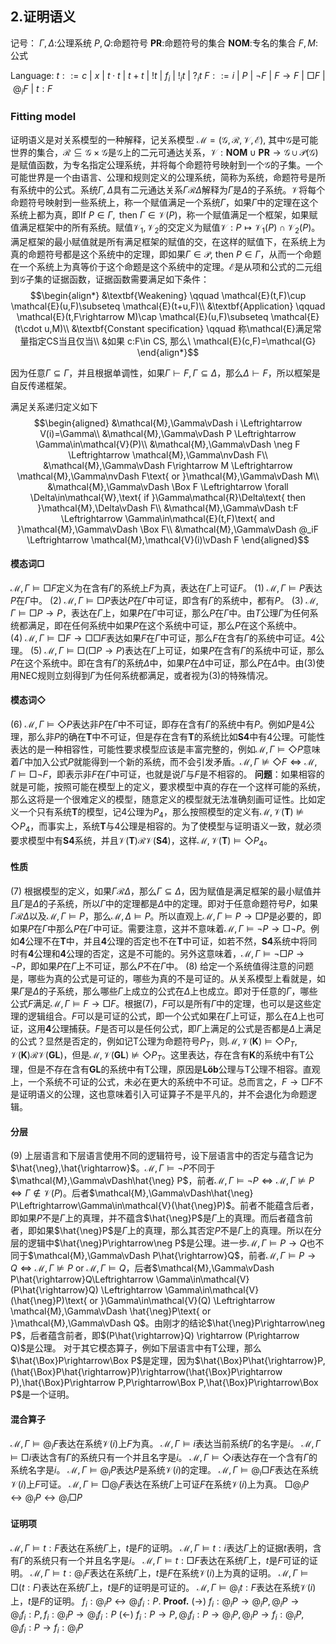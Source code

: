 ## 2.证明语义
记号：
$\Gamma,\Delta$:公理系统
$P,Q$:命题符号
$\mathbf{PR}$:命题符号的集合
$\mathbf{NOM}$:专名的集合 
$F,M$:公式

Language: 
$t::= c\ |\ x\ |\ t\cdot t\ |\ t+t\ |\ !t\ |\ f_i\ |\ !_it\ |\ ?_it$
$F::= i\ |\ P\ |\ \neg F\ |\ F\rightarrow F\ |\ \Box F\ |\ @_i F\ |\ t:F$

### Fitting model

证明语义是对关系模型的一种解释，记关系模型 $\mathcal{M}=(\mathcal{G},\mathcal{R},\mathcal{V},\mathcal{E})$, 其中$\mathcal{G}$是可能世界的集合，$\mathcal{R}\subseteq\mathcal{G}\times\mathcal{G}$是$\mathcal{G}$上的二元可通达关系，$\mathcal{V}:\mathbf{NOM}\cup\mathbf{PR}\to\mathcal{G}\cup\mathcal{P}(\mathcal{G})$是赋值函数，为专名指定公理系统，并将每个命题符号映射到一个$\mathcal{G}$的子集。一个可能世界是一个由语言、公理和规则定义的公理系统，简称为系统，命题符号是所有系统中的公式。系统$\Gamma,\Delta$具有二元通达关系$\Gamma\mathcal{R}\Delta$解释为$\Gamma$是$\Delta$的子系统。$\mathcal{V}$将每个命题符号映射到一些系统上，称一个赋值满足一个系统$\Gamma$，如果$\Gamma$中的定理在这个系统上都为真，即$\text{If }P\in \Gamma,\text{ then }\Gamma\in \mathcal{V}(P)$，称一个赋值满足一个框架，如果赋值满足框架中的所有系统。赋值$\mathcal{V_1},\mathcal{V_2}$的交定义为赋值$\mathcal{V}:P\mapsto\mathcal{V_1}(P)\cap\mathcal{V_2}(P)$。满足框架的最小赋值就是所有满足框架的赋值的交，在这样的赋值下，在系统上为真的命题符号都是这个系统中的定理，即如果$\Gamma\in\mathcal{P}$, then $P\in\Gamma$，从而一个命题在一个系统上为真等价于这个命题是这个系统中的定理。$\mathcal{E}$是从项和公式的二元组到$\mathcal{G}$子集的证据函数，证据函数需要满足如下条件：
$$\begin{align*}
    &\textbf{Weakening} \qquad \mathcal{E}(t,F)\cup \mathcal{E}(u,F)\subseteq \mathcal{E}(t+u,F)\\
    &\textbf{Application} \qquad \mathcal{E}(t,F\rightarrow M)\cap \mathcal{E}(u,F)\subseteq \mathcal{E}(t\cdot u,M)\\
    &\textbf{Constant specification} \qquad 称\mathcal{E}满足常量指定CS当且仅当\\
    &如果 c:F\in CS, 那么\ \mathcal{E}(c,F)=\mathcal{G}
\end{align*}$$

因为任意$\Gamma\subseteq\Gamma$，并且根据单调性，如果$\Gamma\vdash F, \Gamma\subseteq\Delta$，那么$\Delta\vdash F$，所以框架是自反传递框架。

<!-- 取最小赋值是为了先关心公理系统本身的性质，然后再考虑不是最小的赋值，就像先考虑一个公理系统本身能推出什么，再考虑这个公理系统上的一个公式集能推出什么。
根据最小赋值，模型中的任意两个系统$\Gamma,\Delta$，如果$\Gamma\mathcal{R}\Delta$，那么$\Gamma\subseteq\Delta$，即$\Gamma$中的定理都是$\Delta$中的定理。如果不取满足框架的最小赋值，就意味着在一个公式集合上讨论可证性。 -->
<!-- ，则不能准确表达子系统这一关系，例如在自反框架中，如果$\mathcal{V}(\mathbf{S4})\mathcal{R}\mathcal{V}(\mathbf{T})$，那么在$\mathbf{S4}$上可证的只有$\mathbf{T}$的定理，而显然$\mathbf{S4}$上可证的要比$\mathbf{T}$的定理多。 -->

满足关系递归定义如下
$$\begin{aligned}
    &\mathcal{M},\Gamma\vDash i \Leftrightarrow V(i)=\Gamma\\
    &\mathcal{M},\Gamma\vDash P \Leftrightarrow \Gamma\in\mathcal{V}(P)\\
    &\mathcal{M},\Gamma\vDash \neg F \Leftrightarrow \mathcal{M},\Gamma\nvDash F\\
    &\mathcal{M},\Gamma\vDash F\rightarrow M \Leftrightarrow \mathcal{M},\Gamma\nvDash F\text{ or }\mathcal{M},\Gamma\vDash M\\
    &\mathcal{M},\Gamma\vDash \Box F \Leftrightarrow \forall \Delta\in\mathcal{W},\text{ if }\Gamma\mathcal{R}\Delta\text{ then }\mathcal{M},\Delta\vDash F\\
    &\mathcal{M},\Gamma\vDash t:F \Leftrightarrow \Gamma\in\mathcal{E}(t,F)\text{ and }\mathcal{M},\Gamma\vDash \Box F\\
    &\mathcal{M},\Gamma\vDash @_iF \Leftrightarrow \mathcal{M},\mathcal{V}(i)\vDash F
\end{aligned}$$

#### 模态词$\Box$
$\mathcal{M},\Gamma\vDash \Box F$定义为在含有$\Gamma$的系统上$F$为真，表达在$\Gamma$上可证$F$。
$(1)\ \mathcal{M},\Gamma\vDash P$表达$P$在$\Gamma$中。
$(2)\ \mathcal{M},\Gamma\vDash\Box P$表达$P$在$\Gamma$中可证，即含有$\Gamma$的系统中，都有$P$。
$(3)\ \mathcal{M},\Gamma\vDash\Box P\rightarrow P$，表达在$\Gamma$上，如果$P$在$\Gamma$中可证，那么$P$在$\Gamma$中。由$T$公理$\Gamma$为任何系统都满足，即在任何系统中如果$P$在这个系统中可证，那么$P$在这个系统中。
$(4)\ \mathcal{M},\Gamma\vDash\Box F\rightarrow\Box\Box F$表达如果$F$在$\Gamma$中可证，那么$F$在含有$\Gamma$的系统中可证。$\text{4}$公理。
$(5)\ \mathcal{M},\Gamma\vDash\Box(\Box P\rightarrow P)$表达在$\Gamma$上可证，如果$P$在含有$\Gamma$的系统中可证，那么$P$在这个系统中。即在含有$\Gamma$的系统$\Delta$中，如果$P$在$\Delta$中可证，那么$P$在$\Delta$中。由$(3)$使用$\text{NEC}$规则立刻得到$\Gamma$为任何系统都满足，或者视为$(3)$的特殊情况。

#### 模态词$\Diamond$
$(6)\ \mathcal{M},\Gamma\vDash\Diamond P$表达非$P$在$\Gamma$中不可证，即存在含有$\Gamma$的系统中有$P$。例如$P$是$\text{4}$公理，那么非$P$的确在$\mathbf{T}$中不可证，但是存在含有$\mathbf{T}$的系统比如$\mathbf{S4}$中有$\text{4}$公理。可能性表达的是一种相容性，可能性要求模型应该是丰富完整的，例如$\mathcal{M},\Gamma\vDash\Diamond P$意味着$\Gamma$中加入公式$P$就能得到一个新的系统，而不会引发矛盾。$\mathcal{M},\Gamma\nvDash \Diamond F\Leftrightarrow\mathcal{M},\Gamma\vDash\Box\neg F$，即表示非$F$在$\Gamma$中可证，也就是说$\Gamma$与$F$是不相容的。
**问题**：如果相容的就是可能，按照可能在模型上的定义，要求模型中真的存在一个这样可能的系统，那么这将是一个很难定义的模型，随意定义的模型就无法准确刻画可证性。比如定义一个只有系统$\mathbf{T}$的模型，记$\text{4}$公理为$P_4$，那么按照模型的定义有$\mathcal{M},\mathcal{V}(\mathbf{T})\nvDash\Diamond P_4$，而事实上，系统$\mathbf{T}$与$\text{4}$公理是相容的。为了使模型与证明语义一致，就必须要求模型中有$\mathbf{S4}$系统，并且$\mathcal{V}(\mathbf{T})\mathcal{R}\mathcal{V}(\mathbf{S4})$，这样$\mathcal{M},\mathcal{V}(\mathbf{T})\vDash\Diamond P_4$。

<!-- 我们真的需要指定一个模型吗？事实上构建系统是人为的，命名也是人为的。所以是存在不同的模型的，只是存在一个公认的共识 -->

#### 性质
$(7)$ 根据模型的定义，如果$\Gamma\mathcal{R}\Delta$，那么$\Gamma\subseteq\Delta$，因为赋值是满足框架的最小赋值并且$\Gamma$是$\Delta$的子系统，所以$\Gamma$中的定理都是$\Delta$中的定理。即对于任意命题符号$P$，如果$\Gamma\mathcal{R}\Delta$以及$\mathcal{M},\Gamma\vDash P$，那么$\mathcal{M},\Delta\vDash P$。所以直观上$\mathcal{M},\Gamma\vDash P\rightarrow \Box P$是必要的，即如果$P$在$\Gamma$中那么$P$在$\Gamma$中可证。需要注意，这并不意味着$\mathcal{M},\Gamma\vDash\neg P\rightarrow \Box\neg P$。例如$\mathbf{4}$公理不在$\mathbf{T}$中，并且$\mathbf{4}$公理的否定也不在$\mathbf{T}$中可证，如若不然，$\mathbf{S4}$系统中将同时有$\mathbf{4}$公理和$\mathbf{4}$公理的否定，这是不可能的。另外这意味着，$\mathcal{M},\Gamma\vDash \neg\Box P\rightarrow\neg P$，即如果$P$在$\Gamma$上不可证，那么$P$不在$\Gamma$中。
$(8)$ 给定一个系统值得注意的问题是，哪些为真的公式是可证的，哪些为真的不是可证的。从关系模型上看就是，如果$\Gamma$是$\Delta$的子系统，那么哪些$\Gamma$上成立的公式在$\Delta$上也成立。即对于任意的$\Gamma$，哪些公式$F$满足$\mathcal{M},\Gamma\vDash F\rightarrow \Box F$。根据$(7)$，$F$可以是所有$\Gamma$中的定理，也可以是这些定理的逻辑组合。$F$可以是可证的公式，即一个公式如果在$\Gamma$上可证，那么在$\Delta$上也可证，这用$\mathbf{4}$公理捕获。$F$是否可以是任何公式，即$\Gamma$上满足的公式是否都是$\Delta$上满足的公式？显然是否定的，例如记$\text{T}$公理为命题符号$P_T$，则$\mathcal{M},\mathcal{V}(\mathbf{K})\vDash \Diamond P_T,\mathcal{V}(\mathbf{K})\mathcal{R}\mathcal{V}(\mathbf{GL})$，但是$\mathcal{M},\mathcal{V}(\mathbf{GL})\nvDash \Diamond P_T$。这里表达，存在含有$\mathbf{K}$的系统中有$\text{T}$公理，但是不存在含有$\mathbf{GL}$的系统中有$\text{T}$公理，原因是$\mathbf{Löb}$公理与$\text{T}$公理不相容。直观上，一个系统不可证的公式，未必在更大的系统中不可证。总而言之，$F\rightarrow \Box F$不是证明语义的公理，这也意味着引入可证算子不是平凡的，并不会退化为命题逻辑。

#### 分层
$(9)$ 上层语言和下层语言使用不同的逻辑符号，设下层语言中的否定与蕴含记为$\hat{\neg},\hat{\rightarrow}$。$\mathcal{M},\Gamma\vDash\neg P$不同于$\mathcal{M},\Gamma\vDash\hat{\neg} P$，前者$\mathcal{M},\Gamma\vDash\neg P\Leftrightarrow\mathcal{M},\Gamma\nvDash P\Leftrightarrow\Gamma\notin\mathcal{V}(P)$。后者$\mathcal{M},\Gamma\vDash\hat{\neg} P\Leftrightarrow\Gamma\in\mathcal{V}(\hat{\neg}P)$。前者不能蕴含后者，即如果$P$不是$\Gamma$上的真理，并不蕴含$\hat{\neg}P$是$\Gamma$上的真理。而后者蕴含前者，即如果$\hat{\neg}P$是$\Gamma$上的真理，那么其否定$P$不是$\Gamma$上的真理。所以在分层的逻辑中$\hat{\neg}P\rightarrow\neg P$是公理。进一步$\mathcal{M},\Gamma\vDash P\rightarrow Q$也不同于$\mathcal{M},\Gamma\vDash P\hat{\rightarrow}Q$，前者$\mathcal{M},\Gamma\vDash P\rightarrow Q\Leftrightarrow\mathcal{M},\Gamma\nvDash P\text{ or }\mathcal{M},\Gamma\vDash Q$，后者$\mathcal{M},\Gamma\vDash P\hat{\rightarrow}Q\Leftrightarrow \Gamma\in\mathcal{V}(P\hat{\rightarrow}Q) \Leftrightarrow \Gamma\in\mathcal{V}(\hat{\neg}P)\text{ or }\Gamma\in\mathcal{V}(Q) \Leftrightarrow \mathcal{M},\Gamma\vDash \hat{\neg}P\text{ or }\mathcal{M},\Gamma\vDash Q$。由刚才的结论$\hat{\neg}P\rightarrow\neg P$，后者蕴含前者，即$(P\hat{\rightarrow}Q) \rightarrow (P\rightarrow Q)$是公理。 对于其它模态算子，例如下层语言中有$\text{T}$公理，那么$\hat{\Box}P\rightarrow\Box P$是定理，因为$\hat{\Box}P\hat{\rightarrow}P,(\hat{\Box}P\hat{\rightarrow}P)\rightarrow(\hat{\Box}P\rightarrow P),\hat{\Box}P\rightarrow P,P\rightarrow\Box P,\hat{\Box}P\rightarrow\Box P$是一个证明。
<!-- $(10)$ 更进一步的，在一个公理系统上，什么是真的，什么是可证的。核心任务是，刻画一个系统上所有为真的公式。这样我们就不仅知道了这个系统自身的定理与性质，也知道了这个系统与其它系统之间的关系。 -->

#### 混合算子
$\mathcal{M},\Gamma\vDash @_iF$表达在系统$\mathcal{V}(i)$上$F$为真。
$\mathcal{M},\Gamma\vDash i$表达当前系统$\Gamma$的名字是$i$。
$\mathcal{M},\Gamma\vDash \Box i$表达含有$\Gamma$的系统只有一个并且名字是$i$。
$\mathcal{M},\Gamma\vDash \Diamond i$表达存在一个含有$\Gamma$的系统名字是$i$。
$\mathcal{M},\Gamma\vDash @_iP$表达$P$是系统$\mathcal{V}(i)$的定理。
$\mathcal{M},\Gamma\vDash @_i\Box F$表达在系统$\mathcal{V}(i)$上$F$可证。
$\mathcal{M},\Gamma\vDash \Box @_iF$表达在系统$\Gamma$上可证$F$在系统$\mathcal{V}(i)$上为真。
$\Box @_i P\leftrightarrow @_iP\leftrightarrow  @_i \Box P$

#### 证明项
$\mathcal{M},\Gamma\vDash t:F$表达在系统$\Gamma$上，$t$是$F$的证明。 
$\mathcal{M},\Gamma\vDash t:i$表达$\Gamma$上的证据$t$表明，含有$\Gamma$的系统只有一个并且名字是$i$。
$\mathcal{M},\Gamma\vDash t:\Box F$表达在系统$\Gamma$上，$t$是$F$可证的证明。 
$\mathcal{M},\Gamma\vDash t:@_i F$表达在系统$\Gamma$上，$t$是$F$在系统$\mathcal{V}(i)$上为真的证明。 
$\mathcal{M},\Gamma\vDash \Box(t:F)$表达在系统$\Gamma$上，$t$是$F$的证明是可证的。
$\mathcal{M},\Gamma\vDash @_it:F$表达在系统$\mathcal{V}(i)$上，$t$是$F$的证明。 
$f_i:@_iP\leftrightarrow @_if_i:P$.
**Proof.**
$(\rightarrow)\ f_i:@_iP\rightarrow @_iP,@_iP\rightarrow @_if_i:P,f_i:@_iP\rightarrow @_if_i:P$
$(\leftarrow)\ f_i:P\rightarrow P,@_if_i:P\rightarrow @_iP,@_iP\rightarrow f_i:@_iP,@_if_i:P\rightarrow f_i:@_iP$


<!-- >___



$\Gamma$和是极大一致集吗? 更一般的，研究将极大一致集合作为一个可能世界的语义

下层公式的上层对应，

我们用系统上事实的集合，事实包含系统上公理的集合
关于事实的陈述
- 区分可证和存在证明：一个事实是可证的，一个事实是存在证明的
- 内部事实（公理）可证和外部事实可证，后者是要探索的可证性质

可知和存在证据


我们希望的“可证”应该指在一个系统中，能够用这个系统中的公理和规则证明的公式。“可证”具有单调性，即如果在一个系统中可证，那么在含有这个系统的系统的中也可证。每个系统是自身的子系统。我们将系统中的可证抽象为系统上的可证，只保留可证具有的性质。或者说关系模型刻画的是可证的性质。 因为公理系统中的定理都是可证的，所以加入公理$P\rightarrow\Box P$。所以我们的系统具有内部可证和外部可证的区别。
其次，对于可证，我们还希望指的是在当前公理系统中能够推出，也就是外部可证是能够公理化证明的。
当我们说“在一个系统上可证”时，希望的意思是通过这个系统上的公理和规则能够给出证明。然而在证明语义中，可证是外部性质，并不表达能够用这个系统内的定理和规则证明。反而，可能表达能够在当前逻辑的公理系统中给出证明。
当表达更加复杂的公式，不再有这个等价，所以我们能够区分出外部和内部
可证，在这个系统中被区分为内部和外部，这不是混合算子发挥的作用。

在$\textbf{LPS4}$的证明语义中，可证只能是在一个系统中所说的，表达的是一个系统中的可证与证明性质。当加入混合算子，就可以存在一些系统外的在所有系统上成立的一般性的证明关系。

$\mathcal{M},\Gamma\vDash @_iF$表达公式$F$是系统$i$中的真公式。专名$i$是对系统的命名，混合算子$@_i$让我门可以放心的表达任何系统的证明性质，而不考虑当前在哪个系统中，并能够同时表达多个系统的证明性质。内化满足关系，关键的作用是能够吧系统中的定理放入到我门的主语言中。

因为任意$\Gamma\subseteq\Gamma$，所以模型具有自反性，这体现在$T$公理和$\text{Factivity}$公理上。根据单调性，如果$\Gamma\vdash F, \Gamma\subseteq\Delta$，那么$\Delta\vdash F$，也就是说模型具有传递性，这体现在$4$公理和$\text{explicit positive introspection}$公理上。如果给出了一个公式的证明，那么这个公式自然就是可证的，这是$\text{Connection}$公理的意思。对于任意的公式$F$，给定一个系统$i$，如果$F$是$i$中的定理，那么由此不能得出“$F$是$i$中的定理”的证明。

我们的语言是所有系统中语言的整体，这在公理系统和模型的表达上不会引起麻烦，系统中没有的语言自然不能推出也不能满足。


我i觉得JSL是用来研究多模态算子之间关系的逻辑

可知要解释为先验可知，而不是后验知识。原则上混合算子也能给出具体过程-什么意思 
内部实现？
考虑，如果$\mathcal{M},\Gamma\vDash\Box F$那么存在闭项$t$使得$\mathcal{M},\Gamma\vDash t:F$
结合$\text{dual back}$公理，如果$\mathcal{M}\vDash @_iF$那么存在闭项$t$使得$\mathcal{M}\vDash t:@_iF$ 

例子[D,1-4]体现出混合算子的必要性。让系统中的定理转化为公理系统中的定理。从而能够公理化方法推理。四个例子构成平行关系，总结内化定理。

给出的证明项，要求都是从公理出发的，这保证了证明的可靠性，不会出现跳步 -->